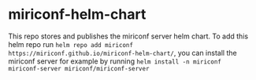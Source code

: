 # miriconf-helm-chart

This repo stores and publishes the miriconf server helm chart. To add this helm repo run `helm repo add miriconf https://miriconf.github.io/miriconf-helm-chart/`, you can install the miriconf server for example by running `helm install -n miriconf miriconf-server miriconf/miriconf-server` 